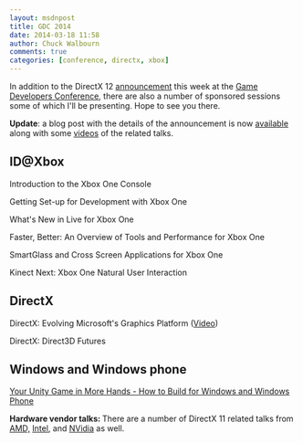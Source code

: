 ```yaml
---
layout: msdnpost
title: GDC 2014
date: 2014-03-18 11:58
author: Chuck Walbourn
comments: true
categories: [conference, directx, xbox]
---
```

In addition to the DirectX 12 <a href="https://devblogs.microsoft.com/directx/p/directx12/">announcement</a> this week at the <a href="http://www.gdconf.com/">Game Developers Conference</a>, there are also a number of sponsored sessions some of which I'll be presenting. Hope to see you there.
<!--more-->

<strong>Update</strong>: a blog post with the details of the announcement is now <a href="https://devblogs.microsoft.com/directx/directx-12/">available</a> along with some <a href="https://devblogs.microsoft.com/directx/directx-12-developer-videos/">videos</a> of the related talks.

## ID@Xbox

Introduction to the Xbox One Console

Getting Set-up for Development with Xbox One

What's New in Live for Xbox One

Faster, Better: An Overview of Tools and Performance for Xbox One

SmartGlass and Cross Screen Applications for Xbox One

Kinect Next: Xbox One Natural User Interaction

## DirectX

DirectX: Evolving Microsoft's Graphics Platform (<a href="https://channel9.msdn.com/Blogs/DirectX-Developer-Blog/DirectX-Evolving-Microsoft-s-Graphics-Platform">Video</a>)

DirectX: Direct3D Futures

## Windows and Windows phone

<a href="http://www.gdcvault.com/play/1020250/Your-Unity-Game-in-More">Your Unity Game in More Hands - How to Build for Windows and Windows Phone<strong></strong></a>

<strong>Hardware vendor talks: </strong>There are a number of DirectX 11 related talks from <a href="http://developer.amd.com/amd-technology-at-gdc/">AMD,</a> <a href="https://software.intel.com/sites/landingpage/gdc2014/talks.htm">Intel</a>, and <a href="https://developer.nvidia.com/gdc-2014">NVidia</a> as well.
